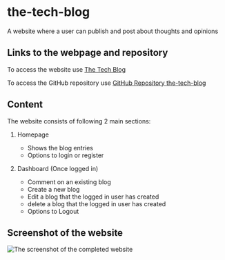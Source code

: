 # the-tech-blog
A website where a user can publish and post about thoughts and opinions

## Links to the webpage and repository

To access the website use [The Tech Blog](https://grim-corpse-63523.herokuapp.com/)

To access the GitHub repository use [GitHub Repository the-tech-blog](https://github.com/Haruka08/the-tech-blog)

## Content

The website consists of following 2 main sections:

1. Homepage
    - Shows the blog entries
    - Options to login or register

2. Dashboard (Once logged in)
    - Comment on an existing blog
    - Create a new blog
    - Edit a blog that the logged in user has created
    - delete a blog that the logged in user has created
    - Options to Logout

## Screenshot of the website

![The screenshot of the completed website](./public/homepage.png)